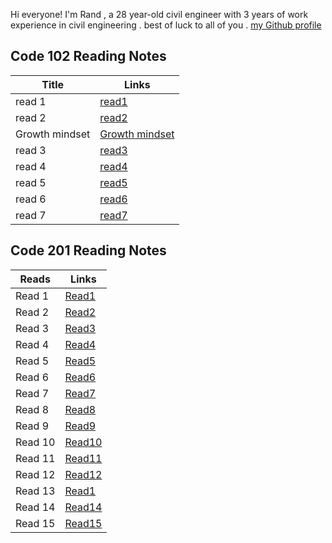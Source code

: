 
Hi everyone! I'm Rand , a 28 year-old civil engineer  with 3 years of work experience in civil engineering . best of luck to all of you .
[my Github profile](https://github.com/Rand92)

## Code 102 Reading Notes
| Title | Links |
|-------- | ---- |
| read 1 | [ read1](https://rand92.github.io/Reading-notes/read01)
|read 2 | [read2](https://rand92.github.io/Reading-notes/Read02) |
| Growth mindset | [Growth mindset](https://rand92.github.io/Reading-notes/growthMindset) |
|read 3 | [read3](https://rand92.github.io/Reading-notes/Read03) |
|read 4 | [read4](https://rand92.github.io/Reading-notes/Read04) |
|read 5 | [read5](https://rand92.github.io/Reading-notes/Read05) |
|read 6 | [read6](https://rand92.github.io/Reading-notes/Read06) |
|read 7 | [read7](https://rand92.github.io/Reading-notes/Read07) |

## Code 201 Reading Notes
| Reads | Links |
|------- |-------|
|Read 1 | [Read1](https://rand92.github.io/Reading-notes/class-01) |
|Read 2 | [Read2](https://rand92.github.io/Reading-notes/class-02) |
|Read 3 | [Read3](https://rand92.github.io/Reading-notes/reads-201/read03) |
|Read 4 | [Read4](https://rand92.github.io/Reading-notes/reads-201/read04) |
|Read 5 | [Read5](https://rand92.github.io/Reading-notes/reads-201/read05) |
|Read 6 | [Read6](https://rand92.github.io/Reading-notes/reads-201/read06) |
|Read 7 | [Read7](https://rand92.github.io/Reading-notes/reads-201/read07) |
|Read 8 | [Read8](https://rand92.github.io/Reading-notes/reads-201/read08) |
|Read 9 | [Read9](https://rand92.github.io/Reading-notes/reads-201/read09) |
|Read 10 | [Read10](https://rand92.github.io/Reading-notes/reads-201/read-10) |
|Read 11 | [Read11](https://rand92.github.io/Reading-notes/reads-201/read11) |
|Read 12 | [Read12](https://rand92.github.io/Reading-notes/reads-201/read12) |
|Read 13 |  [Read1](https://rand92.github.io/Reading-notes/reads-201/read13)|
|Read 14| [Read14]() |
|Read 15 | [Read15]() |
